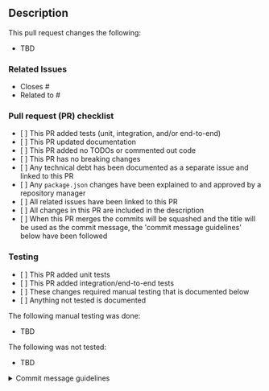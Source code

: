 ## Description

This pull request changes the following:

* TBD

### Related Issues

* Closes #
* Related to #

### Pull request (PR) checklist

* \[ ] This PR added tests (unit, integration, and/or end-to-end)
* \[ ] This PR updated documentation
* \[ ] This PR added no TODOs or commented out code
* \[ ] This PR has no breaking changes
* \[ ] Any technical debt has been documented as a separate issue and linked to this PR
* \[ ] Any `package.json` changes have been explained to and approved by a repository manager
* \[ ] All related issues have been linked to this PR
* \[ ] All changes in this PR are included in the description
* \[ ] When this PR merges the commits will be squashed and the title will be used as the commit message, the 'commit message guidelines' below have been followed

### Testing

* \[ ] This PR added unit tests
* \[ ] This PR added integration/end-to-end tests
* \[ ] These changes required manual testing that is documented below
* \[ ] Anything not tested is documented

The following manual testing was done:

* TBD

The following was not tested:

* TBD

<details>
<summary>
Commit message guidelines
</summary>
We use 'Conventional Commits' to ensure that our commit messages are easy to read, follow a consistent format, and for automated release note generation. Please follow the guidelines below when writing your commit messages:

1. BREAKING CHANGE: a commit that has a footer BREAKING CHANGE:, or appends a ! after the type/scope, introduces a breaking API change (correlating with MAJOR in Semantic Versioning). A BREAKING CHANGE can be part of commits of any type.  NOTE: currently breaking changes will only bump the MAJOR version.
2. The title is prefixed with one of the following:

| Prefix    | Description                                         | Semantic Version Update | Captured in Release Notes |
|-----------|-----------------------------------------------------|-------------------------|---------------------------|
| feat:     | a new feature                                       | MINOR                   | Yes                       |
| fix:      | a bug fix                                           | PATCH                   | Yes                       |
| perf:     | performance                                         | PATCH                   | Yes                       |
| refactor: | code change that isn't feature or fix               | none                    | No                        |
| test:     | adding missing tests                                | none                    | No                        |
| docs:     | changes to documentation                            | none                    | Yes                        |
| build:    | changes to build process                            | none                    | No                        |
| ci:       | changes to CI configuration                         | none                    | No                        |
| style:    | formatting, missing semi-colons, etc                | none                    | No                        |
| chore:    | updating grunt tasks etc; no production code change | none                    | No                        |

</details>
